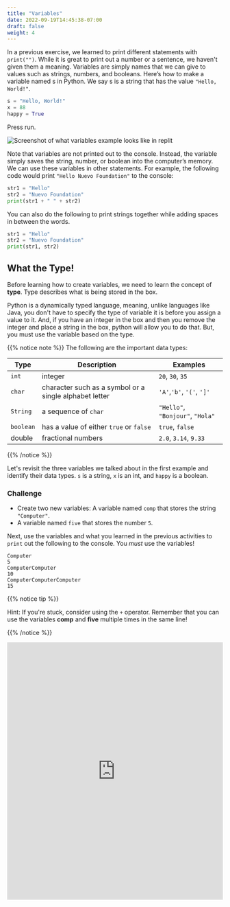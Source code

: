 ```yaml
---
title: "Variables"
date: 2022-09-19T14:45:38-07:00
draft: false
weight: 4
--- 
```


In a previous exercise, we learned to print different statements with `print("")`. While it is great to print out a number or a sentence, we haven't given them a meaning. Variables are simply names that we can give to values such as strings, numbers, and booleans. Here’s how to make a variable named s in Python. We say s is a string that has the value `"Hello, World!"`. 

```python
s = "Hello, World!"
x = 88
happy = True
```
Press run. 

![Screenshot of what variables example looks like in replit](../../img/variables.png "image of how variables look in replit") 

Note that variables are not printed out to the console. Instead, the variable simply saves the string, number, or boolean into the computer’s memory. We can use these variables in other statements. For example, the following code would print `"Hello Nuevo Foundation"` to the console:

```python
str1 = "Hello"
str2 = "Nuevo Foundation"
print(str1 + " " + str2)
```

You can also do the following to print strings together while adding spaces in between the words.

```python
str1 = "Hello"
str2 = "Nuevo Foundation"
print(str1, str2)
```
## What the Type!

Before learning how to create variables, we need to learn the concept of **type**. Type describes what is being stored in the box.

Python is a dynamically typed language, meaning, unlike languages like Java, you don't have to specify the type of variable it is before you assign a value to it.  And, if you have an integer in the box and then you remove the integer and place a string in the box, python will allow you to do that. But, you must use the variable based on the type.


{{% notice note %}}
The following are the important data types:

**Type** | **Description** | **Examples**
--------|-----------|----------
`int` | integer | `20`, `30`, `35`
`char` | character such as a symbol or a single alphabet letter | `'A'`,`'b'`, `'('`, `']'`
`String` | a sequence of `char` | `"Hello"`, `"Bonjour"`, `"Hola"`
`boolean` | has a value of either `true` or `false` | `true`, `false`
double | fractional numbers | `2.0`, `3.14`, `9.33`

{{% /notice %}}

Let's revisit the three variables we talked about in the first example and identify their data types. `s` is a string, `x` is an int, and `happy` is a boolean.

### Challenge

- Create two new variables: A variable named `comp` that stores the string `"Computer"`.
- A variable named `five` that stores the number `5`.

Next, use the variables and what you learned in the previous activities to `print` out the following to the console. You _must_ use the variables!

    Computer
    5
    ComputerComputer
    10
    ComputerComputerComputer
    15

{{% notice tip %}}

Hint: If you're stuck, consider using the `+` operator. Remember that you can use the variables **comp** and **five** multiple times in the same line!

{{% /notice %}}

<iframe src="https://trinket.io/embed/python/b238d85d0d" width="100%" height="600" frameborder="0" marginwidth="0" marginheight="0" allowfullscreen></iframe>
